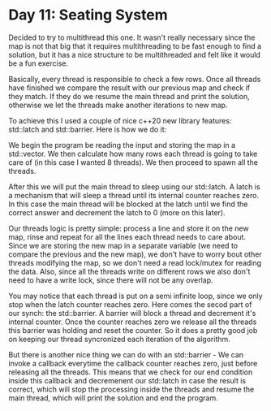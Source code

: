 # Day 11: Seating System

Decided to try to multithread this one. It wasn't really necessary since the map is not that big that it requires multithreading to be fast enough to find a solution, but it has a nice structure to be multithreaded and felt like it would be a fun exercise.

Basically, every thread is responsible to check a few rows. Once all threads have finished we compare the result with our previous map and check if they match. If they do we resume the main thread and print the solution, otherwise we let the threads make another iterations to new map.

To achieve this I used a couple of nice c++20 new library features: std::latch and std::barrier. Here is how we do it:

We begin the program be reading the input and storing the map in a std::vector<string>. We then calculate how many rows each thread is going to take care of (in this case I wanted 8 threads). We then proceed to spawn all the threads.

After this we will put the main thread to sleep using our std::latch. A latch is a mechanism that will sleep a thread until its internal counter reaches zero. In this case the main thread will be blocked at the latch until we find the correct answer and decrement the latch to 0 (more on this later).

Our threads logic is pretty simple: process a line and store it on the new map, rinse and repeat for all the lines each thread needs to care about.  Since we are storing the new map in a separate variable (we need to compare the previous and the new map), we don't have to worry bout other threads modifying the map, so we don't need a read lock/mutex for reading the data. Also, since all the threads write on different rows we also don't need to have a write lock, since there will not be any overlap.

You may notice that each thread is put on a semi infinite loop, since we only stop when the latch counter reaches zero. Here comes the secod part of our synch: the std::barrier. A barrier will block a thread and decrement it's internal counter. Once the counter reaches zero we release all the threads this barrier was holding and reset the counter. So it does a pretty good job on keeping our thread syncronized each iteration of the algorithm. 

But there is another nice thing we can do with an std::barrier - We can invoke a callback everytime the callback counter reaches zero, just before releasing all the threads. This means that we check for our end condition inside this callback and decremenent our std::latch in case the result is correct, which will stop the processing inside the threads and resume the main thread, which will print the solution and end the program.